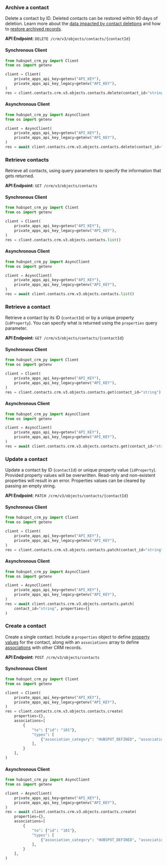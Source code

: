
### Archive a contact <a name="delete"></a>

Delete a contact by ID. Deleted contacts can be restored within 90 days of deletion. Learn more about the [data impacted by contact deletions](https://knowledge.hubspot.com/privacy-and-consent/understand-restorable-and-permanent-contact-deletions) and how to [restore archived records](https://knowledge.hubspot.com/records/restore-deleted-records).

**API Endpoint**: `DELETE /crm/v3/objects/contacts/{contactId}`

#### Synchronous Client

```python
from hubspot_crm_py import Client
from os import getenv

client = Client(
    private_apps_api_key=getenv("API_KEY"),
    private_apps_api_key_legacy=getenv("API_KEY"),
)
res = client.contacts.crm.v3.objects.contacts.delete(contact_id="string")
```

#### Asynchronous Client

```python
from hubspot_crm_py import AsyncClient
from os import getenv

client = AsyncClient(
    private_apps_api_key=getenv("API_KEY"),
    private_apps_api_key_legacy=getenv("API_KEY"),
)
res = await client.contacts.crm.v3.objects.contacts.delete(contact_id="string")
```

### Retrieve contacts <a name="list"></a>

Retrieve all contacts, using query parameters to specify the information that gets returned.

**API Endpoint**: `GET /crm/v3/objects/contacts`

#### Synchronous Client

```python
from hubspot_crm_py import Client
from os import getenv

client = Client(
    private_apps_api_key=getenv("API_KEY"),
    private_apps_api_key_legacy=getenv("API_KEY"),
)
res = client.contacts.crm.v3.objects.contacts.list()
```

#### Asynchronous Client

```python
from hubspot_crm_py import AsyncClient
from os import getenv

client = AsyncClient(
    private_apps_api_key=getenv("API_KEY"),
    private_apps_api_key_legacy=getenv("API_KEY"),
)
res = await client.contacts.crm.v3.objects.contacts.list()
```

### Retrieve a contact <a name="get"></a>

Retrieve a contact by its ID (`contactId`) or by a unique property (`idProperty`). You can specify what is returned using the `properties` query parameter.

**API Endpoint**: `GET /crm/v3/objects/contacts/{contactId}`

#### Synchronous Client

```python
from hubspot_crm_py import Client
from os import getenv

client = Client(
    private_apps_api_key=getenv("API_KEY"),
    private_apps_api_key_legacy=getenv("API_KEY"),
)
res = client.contacts.crm.v3.objects.contacts.get(contact_id="string")
```

#### Asynchronous Client

```python
from hubspot_crm_py import AsyncClient
from os import getenv

client = AsyncClient(
    private_apps_api_key=getenv("API_KEY"),
    private_apps_api_key_legacy=getenv("API_KEY"),
)
res = await client.contacts.crm.v3.objects.contacts.get(contact_id="string")
```

### Update a contact <a name="patch"></a>

Update a contact by ID (`contactId`) or unique property value (`idProperty`). Provided property values will be overwritten. Read-only and non-existent properties will result in an error. Properties values can be cleared by passing an empty string.

**API Endpoint**: `PATCH /crm/v3/objects/contacts/{contactId}`

#### Synchronous Client

```python
from hubspot_crm_py import Client
from os import getenv

client = Client(
    private_apps_api_key=getenv("API_KEY"),
    private_apps_api_key_legacy=getenv("API_KEY"),
)
res = client.contacts.crm.v3.objects.contacts.patch(contact_id="string", properties={})
```

#### Asynchronous Client

```python
from hubspot_crm_py import AsyncClient
from os import getenv

client = AsyncClient(
    private_apps_api_key=getenv("API_KEY"),
    private_apps_api_key_legacy=getenv("API_KEY"),
)
res = await client.contacts.crm.v3.objects.contacts.patch(
    contact_id="string", properties={}
)
```

### Create a contact <a name="create"></a>

Create a single contact. Include a `properties` object to define [property values](https://developers.hubspot.com/docs/guides/api/crm/properties) for the contact, along with an `associations` array to define [associations](https://developers.hubspot.com/docs/guides/api/crm/associations/associations-v4) with other CRM records.

**API Endpoint**: `POST /crm/v3/objects/contacts`

#### Synchronous Client

```python
from hubspot_crm_py import Client
from os import getenv

client = Client(
    private_apps_api_key=getenv("API_KEY"),
    private_apps_api_key_legacy=getenv("API_KEY"),
)
res = client.contacts.crm.v3.objects.contacts.create(
    properties={},
    associations=[
        {
            "to": {"id": "101"},
            "types": [
                {"association_category": "HUBSPOT_DEFINED", "association_type_id": 2}
            ],
        }
    ],
)
```

#### Asynchronous Client

```python
from hubspot_crm_py import AsyncClient
from os import getenv

client = AsyncClient(
    private_apps_api_key=getenv("API_KEY"),
    private_apps_api_key_legacy=getenv("API_KEY"),
)
res = await client.contacts.crm.v3.objects.contacts.create(
    properties={},
    associations=[
        {
            "to": {"id": "101"},
            "types": [
                {"association_category": "HUBSPOT_DEFINED", "association_type_id": 2}
            ],
        }
    ],
)
```
